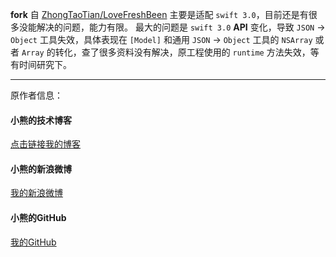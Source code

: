 **fork** 自 [ZhongTaoTian/LoveFreshBeen](https://github.com/ZhongTaoTian/LoveFreshBeen) 主要是适配 `swift 3.0`，目前还是有很多没能解决的问题，能力有限。
最大的问题是 `swift 3.0` **API** 变化，导致 `JSON` -> `Object` 工具失效，具体表现在 `[Model]` 和通用 `JSON` -> `Object` 工具的 `NSArray` 或者 `Array` 的转化，查了很多资料没有解决，原工程使用的 `runtime` 方法失效，等有时间研究下。

---
原作者信息：
#### 小熊的技术博客
[点击链接我的博客](http://www.jianshu.com/users/5fe7513c7a57/latest_articles)

#### 小熊的新浪微博
[我的新浪微博](http://weibo.com/5622363113/profile?topnav=1&wvr=6)

#### 小熊的GitHub
[我的GitHub](https://github.com/ZhongTaoTian)